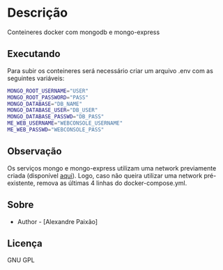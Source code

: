# Descrição
Conteineres docker com mongodb e mongo-express

## Executando
Para subir os conteineres será necessário criar um arquivo .env com as seguintes variáveis:


```bash
MONGO_ROOT_USERNAME="USER"
MONGO_ROOT_PASSWORD="PASS"
MONGO_DATABASE="DB_NAME"
MONGO_DATABASE_USER="DB_USER"
MONGO_DATABASE_PASSWD="DB_PASS"
ME_WEB_USERNAME="WEBCONSOLE_USERNAME"
ME_WEB_PASSWD="WEBCONSOLE_PASS"
```

## Observação
Os serviços mongo e mongo-express utilizam uma network previamente criada (disponível <a href="https://github.com/aopaixao/docker-compose/tree/main/network-external" >aqui</a>). Logo, caso não queira utilizar uma network pré-existente, remova as últimas 4 linhas do docker-compose.yml.


## Sobre

- Author - [Alexandre Paixão]

## Licença

GNU GPL
